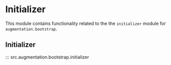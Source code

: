 # Initializer

This module contains functionality related to the the `initializer` module for `augmentation.bootstrap`.

## Initializer

::: src.augmentation.bootstrap.initializer
